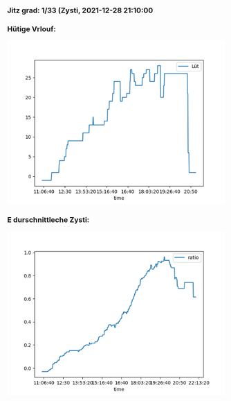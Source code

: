 ### Jitz grad: 1/33 (Zysti, 2021-12-28 21:10:00

### Hütige Vrlouf:
![Graph](Today.png)

### E durschnittleche Zysti:
![Graph](Zysti.png)